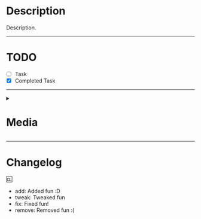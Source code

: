 # Description

Description.

---

# TODO

- [ ] Task
- [x] Completed Task

---

<details><summary><h1>Media</h1></summary>
<p>

![Example Media Embed](https://example.com/thisimageisntreal.png)

</p>
</details>

---

# Changelog

:cl:
- add: Added fun :D
- tweak: Tweaked fun
- fix: Fixed fun!
- remove: Removed fun :(
